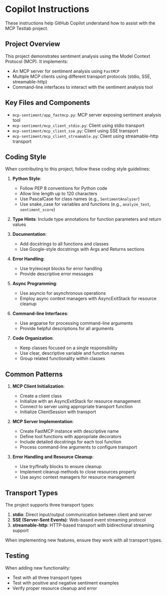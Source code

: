 # Copilot Instructions

These instructions help GitHub Copilot understand how to assist with the MCP Testlab project.

## Project Overview

This project demonstrates sentiment analysis using the Model Context Protocol (MCP). It implements:

- An MCP server for sentiment analysis using `FastMCP`
- Multiple MCP clients using different transport protocols (stdio, SSE, streamable-http)
- Command-line interfaces to interact with the sentiment analysis tool

## Key Files and Components

- `mcp-sentiment/app_fastmcp.py`: MCP server exposing sentiment analysis tool
- `mcp-sentiment/mcp_client_stdio.py`: Client using stdio transport
- `mcp-sentiment/mcp_client_sse.py`: Client using SSE transport
- `mcp-sentiment/mcp_client_streamable.py`: Client using streamable-http transport

## Coding Style

When contributing to this project, follow these coding style guidelines:

1. **Python Style**: 
   - Follow PEP 8 conventions for Python code
   - Allow line length up to 120 characters
   - Use PascalCase for class names (e.g., `SentimentAnalyzer`)
   - Use snake_case for variables and functions (e.g., `analyze_text`, `sentiment_score`)

2. **Type Hints**: Include type annotations for function parameters and return values

3. **Documentation**: 
   - Add docstrings to all functions and classes
   - Use Google-style docstrings with Args and Returns sections

4. **Error Handling**: 
   - Use try/except blocks for error handling
   - Provide descriptive error messages

5. **Async Programming**:
   - Use asyncio for asynchronous operations
   - Employ async context managers with AsyncExitStack for resource cleanup

6. **Command-line Interfaces**:
   - Use argparse for processing command-line arguments
   - Provide helpful descriptions for all arguments

7. **Code Organization**:
   - Keep classes focused on a single responsibility
   - Use clear, descriptive variable and function names
   - Group related functionality within classes

## Common Patterns

1. **MCP Client Initialization**:
   - Create a client class
   - Initialize with an AsyncExitStack for resource management
   - Connect to server using appropriate transport function
   - Initialize ClientSession with transport

2. **MCP Server Implementation**:
   - Create FastMCP instance with descriptive name
   - Define tool functions with appropriate decorators
   - Include detailed docstrings for each tool function
   - Process command-line arguments to configure transport

3. **Error Handling and Resource Cleanup**:
   - Use try/finally blocks to ensure cleanup
   - Implement cleanup methods to close resources properly
   - Use async context managers for resource management

## Transport Types

The project supports three transport types:

1. **stdio**: Direct input/output communication between client and server
2. **SSE (Server-Sent Events)**: Web-based event streaming protocol 
3. **streamable-http**: HTTP-based transport with bidirectional streaming support

When implementing new features, ensure they work with all transport types.

## Testing

When adding new functionality:
- Test with all three transport types
- Test with positive and negative sentiment examples
- Verify proper resource cleanup and error